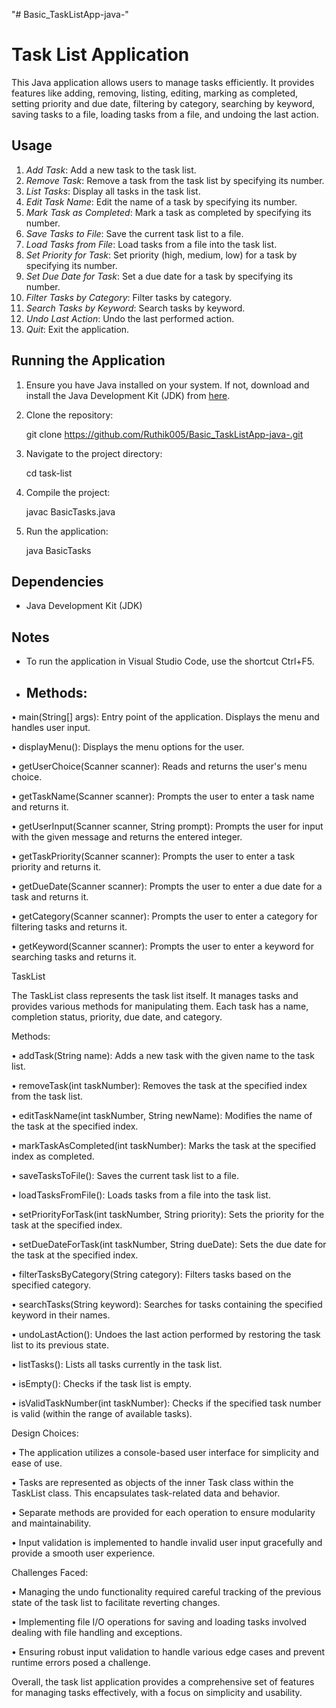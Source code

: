 "# Basic_TaskListApp-java-" 

# Task List Application

This Java application allows users to manage tasks efficiently. It provides features like adding, removing, listing, editing, marking as completed, setting priority and due date, filtering by category, searching by keyword, saving tasks to a file, loading tasks from a file, and undoing the last action.

## Usage

1. *Add Task*: Add a new task to the task list.
2. *Remove Task*: Remove a task from the task list by specifying its number.
3. *List Tasks*: Display all tasks in the task list.
4. *Edit Task Name*: Edit the name of a task by specifying its number.
5. *Mark Task as Completed*: Mark a task as completed by specifying its number.
6. *Save Tasks to File*: Save the current task list to a file.
7. *Load Tasks from File*: Load tasks from a file into the task list.
8. *Set Priority for Task*: Set priority (high, medium, low) for a task by specifying its number.
9. *Set Due Date for Task*: Set a due date for a task by specifying its number.
10. *Filter Tasks by Category*: Filter tasks by category.
11. *Search Tasks by Keyword*: Search tasks by keyword.
12. *Undo Last Action*: Undo the last performed action.
13. *Quit*: Exit the application.

## Running the Application

1. Ensure you have Java installed on your system. If not, download and install the Java Development Kit (JDK) from [here](https://www.oracle.com/java/technologies/javase-downloads.html).

2. Clone the repository:

    
    git clone  https://github.com/Ruthik005/Basic_TaskListApp-java-.git
    

3. Navigate to the project directory:

    
    cd task-list
    

4. Compile the project:

    
    javac BasicTasks.java
    

5. Run the application:

    
    java BasicTasks
    

## Dependencies

- Java Development Kit (JDK)

## Notes

- To run the application in Visual Studio Code, use the shortcut Ctrl+F5.

- ## Methods:
•	main(String[] args): Entry point of the application. Displays the menu and handles user input.

•	displayMenu(): Displays the menu options for the user.

•	getUserChoice(Scanner scanner): Reads and returns the user's menu choice.

•	getTaskName(Scanner scanner): Prompts the user to enter a task name and returns it.

•	getUserInput(Scanner scanner, String prompt): Prompts the user for input with the given message and returns the entered integer.

•	getTaskPriority(Scanner scanner): Prompts the user to enter a task priority and returns it.

•	getDueDate(Scanner scanner): Prompts the user to enter a due date for a task and returns it.

•	getCategory(Scanner scanner): Prompts the user to enter a category for filtering tasks and returns it.

•	getKeyword(Scanner scanner): Prompts the user to enter a keyword for searching tasks and returns it.


TaskList

The TaskList class represents the task list itself. It manages tasks and provides various methods for manipulating them. Each task has a name, completion status, priority, due date, and category.

Methods:

•	addTask(String name): Adds a new task with the given name to the task list.

•	removeTask(int taskNumber): Removes the task at the specified index from the task list.

•	editTaskName(int taskNumber, String newName): Modifies the name of the task at the specified index.

•	markTaskAsCompleted(int taskNumber): Marks the task at the specified index as completed.

•	saveTasksToFile(): Saves the current task list to a file.

•	loadTasksFromFile(): Loads tasks from a file into the task list.

•	setPriorityForTask(int taskNumber, String priority): Sets the priority for the task at the specified index.

•	setDueDateForTask(int taskNumber, String dueDate): Sets the due date for the task at the specified index.

•	filterTasksByCategory(String category): Filters tasks based on the specified category.

•	searchTasks(String keyword): Searches for tasks containing the specified keyword in their names.

•	undoLastAction(): Undoes the last action performed by restoring the task list to its previous state.

•	listTasks(): Lists all tasks currently in the task list.

•	isEmpty(): Checks if the task list is empty.

•	isValidTaskNumber(int taskNumber): Checks if the specified task number is valid (within the range of available tasks).

Design Choices:

•	The application utilizes a console-based user interface for simplicity and ease of use.

•	Tasks are represented as objects of the inner Task class within the TaskList class. This encapsulates task-related data and behavior.

•	Separate methods are provided for each operation to ensure modularity and maintainability.

•	Input validation is implemented to handle invalid user input gracefully and provide a smooth user experience.

Challenges Faced:

•	Managing the undo functionality required careful tracking of the previous state of the task list to facilitate reverting changes.

•	Implementing file I/O operations for saving and loading tasks involved dealing with file handling and exceptions.

•	Ensuring robust input validation to handle various edge cases and prevent runtime errors posed a challenge.

Overall, the task list application provides a comprehensive set of features for managing tasks effectively, with a focus on simplicity and usability.

